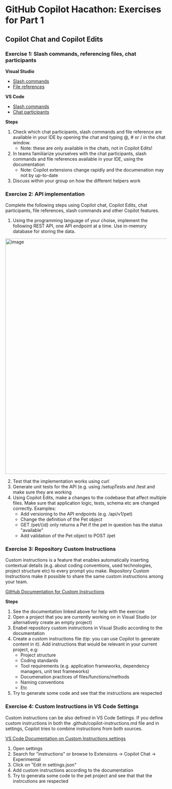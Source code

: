 # GitHub Copilot Hacathon: Exercises for Part 1

## Copilot Chat and Copilot Edits

### Exercise 1: Slash commands, referencing files, chat participants

**Visual Studio**
- [Slash commands](https://learn.microsoft.com/en-us/visualstudio/ide/copilot-chat-context?view=vs-2022#slash-commands)
- [File references](https://learn.microsoft.com/en-us/visualstudio/ide/copilot-chat-context?view=vs-2022#reference)

**VS Code**
- [Slash commands](https://code.visualstudio.com/docs/copilot/copilot-chat#_slash-commands) 
- [Chat participants](https://code.visualstudio.com/docs/copilot/copilot-chat#_chat-participants)

**Steps**
1. Check which chat participants, slash commands and file reference are available in your IDE by opening the chat and typing @, # or / in the chat window.
   - Note: these are only available in the chats, not in Copilot Edits!
3. In teams familiarize yourselves with the chat participants, slash commands and file references available in your IDE, using the documentation
   - Note: Copilot extensions change rapidly and the documenation may not by up-to-date
4. Discuss within your group on how the different helpers work

### Exercixe 2: API implementation
Complete the following steps using Copilot chat, Copilot Edits, chat participants, file references, slash commands and other Copilot features.

1. Using the programming language of your choise, implement the following REST API, one API endpoint at a time. Use in-memory database for storing the data.
<img width="736" alt="image" src="https://github.com/user-attachments/assets/482fd8cf-e506-4973-9d11-ede1d86beebf" />

2. Test that the implementation works using curl
3. Generate unit tests for the API (e.g. using /setupTests and /test and make sure they are working
4. Using Copilot Edits, make a changes to the codebase that affect multiple files. Make sure that application logic, tests, schema etc are changed correctly. Examples:
   - Add versioning to the API endpoints (e.g. /api/v1/pet)
   - Change the definition of the Pet object
   - GET /pet/{id} only returns a Pet if the pet in question has the status "available"
   - Add validation of the Pet object to POST /pet


### Exercise 3: Repository Custom Instructions
Custom instructions is a feature that enables automatically inserting contextual details (e.g. about coding conventions, used technologies, project structure etc) to every prompt you make. Repository Custom Instructions make it possible to share the same custom instructions among your team. 

[GitHub Documentation for Custom Instructions](https://docs.github.com/en/enterprise-cloud@latest/copilot/customizing-copilot/adding-repository-custom-instructions-for-github-copilot?tool=visualstudio)

**Steps**
1. See the documentation linked above for help with the exercise
1. Open a project that you are currently working on in Visual Studio (or alternatively create an empty project)
1. Enabel repository custom instructions in Visual Studio according to the documentation
1. Create a custom instructions file (tip: you can use Copilot to generate content in it). Add instructions that would be relevant in your current project, e.g:
    - Project structure
    - Coding standards
    - Tool requirements (e.g. application frameworks, dependency managers, unit test frameworks)
    - Documenation practices of files/functions/methods
    - Naming conventions
    - Etc
1. Try to generate some code and see that the instructions are respected

### Exercise 4: Custom Instructions in VS Code Settings
Custom instructions can be also defined in VS Code Settings. If you define custom instructions in both the .github/copilot-instructions.md file and in settings, Copilot tries to combine instructions from both sources.

[VS Code Documentation on Custom Instructions settings](https://code.visualstudio.com/docs/copilot/copilot-customization)

1. Open settings
2. Search for "instructions" or browse to Extensions -> Copilot Chat -> Experimental
3. Click on "Edit in settings.json"
4. Add custom instructions according to the documentation
5. Try to generata some code to the pet project and see that that the instrcutions are respected
   
